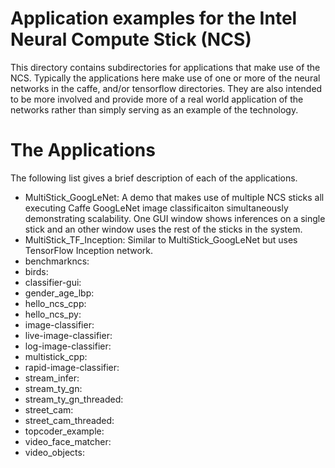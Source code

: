 # Application examples for the Intel Neural Compute Stick (NCS)

This directory contains subdirectories for applications that make use of the NCS.  Typically the applications here make use of one or more of the neural networks in the caffe, and/or tensorflow directories.  They are also intended to be more involved and provide more of a real world application of the networks rather than simply serving as an example of the technology.

# The Applications
The following list gives a brief description of each of the applications.

- MultiStick_GoogLeNet: A demo that makes use of multiple NCS sticks all executing Caffe GoogLeNet image classificaiton simultaneously demonstrating scalability. One GUI window shows inferences on a single stick and an other window uses the rest of the sticks in the system. 
- MultiStick_TF_Inception: Similar to MultiStick_GoogLeNet but uses TensorFlow Inception network.
- benchmarkncs:
- birds:
- classifier-gui:
- gender_age_lbp:
- hello_ncs_cpp:
- hello_ncs_py:
- image-classifier:
- live-image-classifier:
- log-image-classifier:
- multistick_cpp:
- rapid-image-classifier:
- stream_infer:
- stream_ty_gn:
- stream_ty_gn_threaded:
- street_cam:
- street_cam_threaded:
- topcoder_example:
- video_face_matcher:
- video_objects:
